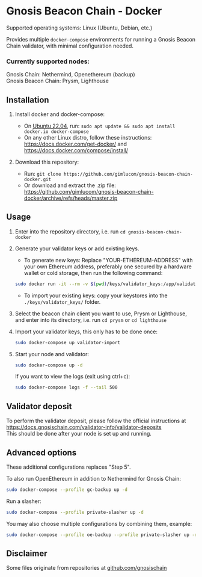 # Gnosis Beacon Chain - Docker

Supported operating systems: Linux (Ubuntu, Debian, etc.)

Provides multiple `docker-compose` environments for running a Gnosis Beacon Chain validator, with minimal configuration needed.

### Currently supported nodes:
Gnosis Chain: Nethermind, Openethereum (backup)<br>
Gnosis Beacon Chain: Prysm, Lighthouse

## Installation

1. Install docker and docker-compose:
    - On [Ubuntu 22.04](https://releases.ubuntu.com/22.04/), run: `sudo apt update && sudo apt install docker.io docker-compose`
    - On any other Linux distro, follow these instructions: https://docs.docker.com/get-docker/ and https://docs.docker.com/compose/install/


2. Download this repository:
    - Run: `git clone https://github.com/gimlucom/gnosis-beacon-chain-docker.git`
    - Or download and extract the .zip file: https://github.com/gimlucom/gnosis-beacon-chain-docker/archive/refs/heads/master.zip

## Usage

1. Enter into the repository directory, i.e. run `cd gnosis-beacon-chain-docker`


2. Generate your validator keys or add existing keys.
   - To generate new keys: Replace "YOUR-ETHEREUM-ADDRESS" with your own Ethereum address, preferably one secured by a hardware wallet or cold storage, then run the following command:
   ```bash
   sudo docker run -it --rm -v $(pwd)/keys/validator_keys:/app/validator_keys ghcr.io/gnosischain/validator-data-generator:latest new-mnemonic --num_validators=4 --chain=gnosis --folder=/app/validator_keys --eth1_withdrawal_address=YOUR-ETHEREUM-ADDRESS
   ```
   - To import your existing keys: copy your keystores into the `./keys/validator_keys/` folder.


3. Select the beacon chain client you want to use, Prysm or Lighthouse, and enter into its directory, i.e. run `cd prysm` or `cd lighthouse`


4. Import your validator keys, this only has to be done once:
   ```bash
   sudo docker-compose up validator-import
   ```

5. Start your node and validator:
   ```bash
   sudo docker-compose up -d
   ```

   If you want to view the logs (exit using ctrl+c):
   ```bash
   sudo docker-compose logs -f --tail 500
   ```


## Validator deposit

To perform the validator deposit, please follow the official instructions at https://docs.gnosischain.com/validator-info/validator-deposits <br>
This should be done after your node is set up and running.


## Advanced options

These additional configurations replaces "Step 5".

To also run OpenEthereum in addition to Nethermind for Gnosis Chain:
```bash
sudo docker-compose --profile gc-backup up -d
```

Run a slasher:
```bash
sudo docker-compose --profile private-slasher up -d
```

You may also choose multiple configurations by combining them, example:
```bash
sudo docker-compose --profile oe-backup --profile private-slasher up -d
```


## Disclaimer

Some files originate from repositories at [github.com/gnosischain](https://github.com/gnosischain)
